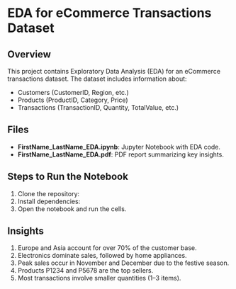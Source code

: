# EDA for eCommerce Transactions Dataset

## Overview
This project contains Exploratory Data Analysis (EDA) for an eCommerce transactions dataset. The dataset includes information about:
- Customers (CustomerID, Region, etc.)
- Products (ProductID, Category, Price)
- Transactions (TransactionID, Quantity, TotalValue, etc.)

## Files
- **FirstName_LastName_EDA.ipynb**: Jupyter Notebook with EDA code.
- **FirstName_LastName_EDA.pdf**: PDF report summarizing key insights.

## Steps to Run the Notebook
1. Clone the repository:
2. Install dependencies:
3. Open the notebook and run the cells.

## Insights
1. Europe and Asia account for over 70% of the customer base.
2. Electronics dominate sales, followed by home appliances.
3. Peak sales occur in November and December due to the festive season.
4. Products P1234 and P5678 are the top sellers.
5. Most transactions involve smaller quantities (1–3 items).
